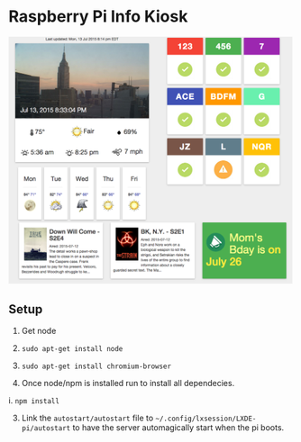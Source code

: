 # Raspberry Pi Info Kiosk

![Alt text](/screenshots/screenshot.png?raw=true "Screen")

## Setup
1. Get node

  1. `sudo apt-get install node`
  2. `sudo apt-get install chromium-browser`

2. Once node/npm is installed run to install all dependecies. 

  i. `npm install`

3. Link the `autostart/autostart` file to `~/.config/lxsession/LXDE-pi/autostart` to have the server automagically start when the pi boots.




